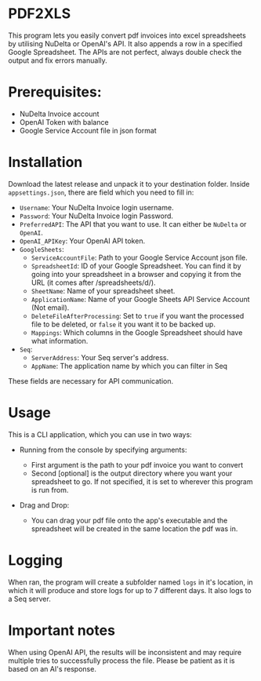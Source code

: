 # PDF2XLS

This program lets you easily convert pdf invoices into excel spreadsheets by utilising NuDelta or OpenAI's API.
It also appends a row in a specified Google Spreadsheet.
The APIs are not perfect, always double check the output and fix errors manually.

# Prerequisites:
- NuDelta Invoice account
- OpenAI Token with balance
- Google Service Account file in json format

# Installation

Download the latest release and unpack it to your destination folder.
Inside `appsettings.json`, there are field which you need to fill in:

- `Username`: Your NuDelta Invoice login username.
- `Password`: Your NuDelta Invoice login Password.
- `PreferredAPI`: The API that you want to use. It can either be `NuDelta` or `OpenAI`.
- `OpenAI_APIKey`: Your OpenAI API token.
- `GoogleSheets`:
    - `ServiceAccountFile`: Path to your Google Service Account json file.
    - `SpreadsheetId`: ID of your Google Spreadsheet. You can find it by going into your spreadsheet in a browser and copying it from the URL (it comes after /spreadsheets/d/).
    - `SheetName`: Name of your spreadsheet sheet.
    - `ApplicationName`: Name of your Google Sheets API Service Account (Not email).
    - `DeleteFileAfterProcessing`: Set to `true` if you want the processed file to be deleted, or `false` it you want it to be backed up.
    - `Mappings`: Which columns in the Google Spreadsheet should have what information.
- `Seq`:
    - `ServerAddress`: Your Seq server's address.
    - `AppName`: The application name by which you can filter in Seq

These fields are necessary for API communication.

# Usage

This is a CLI application, which you can use in two ways:
- Running from the console by specifying arguments:
    - First argument is the path to your pdf invoice you want to convert
    - Second [optional] is the output directory where you want your spreadsheet to go.
    If not specified, it is set to wherever this program is run from.

- Drag and Drop:
    - You can drag your pdf file onto the app's executable and the spreadsheet will be created in the same location the pdf was in.

# Logging

When ran, the program will create a subfolder named `logs` in it's location, in which it will produce and store logs for up to 7 different days.
It also logs to a Seq server.

# Important notes

When using OpenAI API, the results will be inconsistent and may require multiple tries to successfully process the file.
Please be patient as it is based on an AI's response.